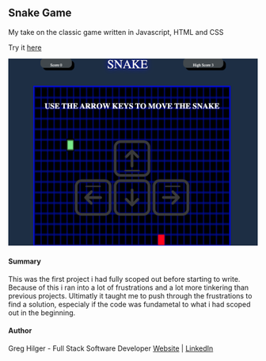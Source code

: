 ## Snake Game

My take on the classic game written in Javascript, HTML and CSS

Try it [here](https://ghilger16.github.io/GH-Snake-Game/)

![](Images/preview.png)

#### Summary

This was the first project i had fully scoped out before starting to write. Because of this
i ran into a lot of frustrations and a lot more tinkering than previous projects. Ultimatly it taught me
to push through the frustrations to find a solution, especialy if the code was fundametal to what i had scoped out
in the beginning.  


#### Author

Greg Hilger - Full Stack Software Developer  [Website](https://www.gregoryhilger.com) | [LinkedIn](https://www.linkedin.com/in/gregoryhilger/)
